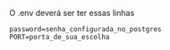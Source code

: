 O .env deverá ser ter essas linhas

```
password=senha_configurada_no_postgres
PORT=porta_de_sua_escolha

```
